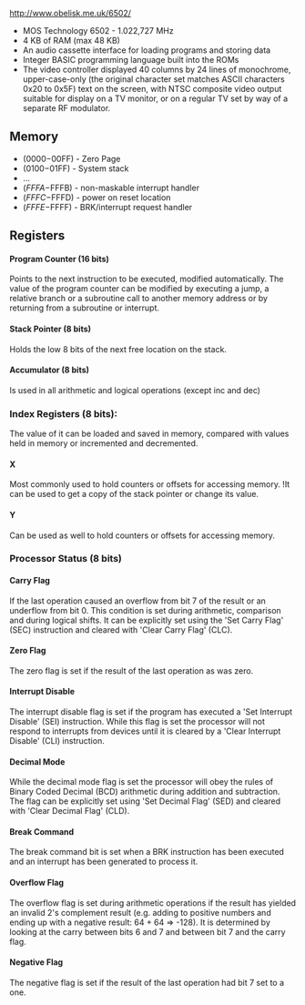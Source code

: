 http://www.obelisk.me.uk/6502/

* MOS Technology 6502 - 1.022,727 MHz
* 4 KB of RAM (max 48 KB)
* An audio cassette interface for loading programs and storing data
* Integer BASIC programming language built into the ROMs
* The video controller displayed 40 columns by 24 lines of monochrome, upper-case-only (the original character set matches ASCII characters 0x20 to 0x5F) text on the screen, with NTSC composite video output suitable for display on a TV monitor, or on a regular TV set by way of a separate RF modulator.


## Memory

* ($0000-$00FF) - Zero Page
* ($0100-$01FF) - System stack
* ...
* ($FFFA-$FFFB) - non-maskable interrupt handler
* ($FFFC-$FFFD) - power on reset location
* ($FFFE-$FFFF) - BRK/interrupt request handler

## Registers

#### Program Counter (16 bits)
Points to the next instruction to be executed, modified automatically. The value of the program counter can be modified by executing a jump, a relative branch or a subroutine call to another memory address or by returning from a subroutine or interrupt.

#### Stack Pointer (8 bits)
Holds the low 8 bits of the next free location on the stack.

#### Accumulator (8 bits)
Is used in all arithmetic and logical operations (except inc and dec)

### Index Registers (8 bits):
The value of it can be loaded and saved in memory, compared with values held in memory or incremented and decremented.

#### X
Most commonly used to hold counters or offsets for accessing memory.
!It can be used to get a copy of the stack pointer or change its value.

#### Y
Can be used as well to hold counters or offsets for accessing memory.

### Processor Status (8 bits)
####  Carry Flag
If the last operation caused an overflow from bit 7 of the result or an underflow from bit 0.
This condition is set during arithmetic, comparison and during logical shifts.
It can be explicitly set using the 'Set Carry Flag' (SEC) instruction and cleared with 'Clear Carry Flag' (CLC).

#### Zero Flag
The zero flag is set if the result of the last operation as was zero.

#### Interrupt Disable
The interrupt disable flag is set if the program has executed a 'Set Interrupt Disable' (SEI) instruction.
While this flag is set the processor will not respond to interrupts from devices until it is cleared by a 'Clear Interrupt Disable' (CLI) instruction.

#### Decimal Mode
While the decimal mode flag is set the processor will obey the rules of Binary Coded Decimal (BCD) arithmetic during addition and subtraction.
The flag can be explicitly set using 'Set Decimal Flag' (SED) and cleared with 'Clear Decimal Flag' (CLD).

#### Break Command
The break command bit is set when a BRK instruction has been executed and an interrupt has been generated to process it.

#### Overflow Flag
The overflow flag is set during arithmetic operations if the result has yielded an invalid 2's complement result (e.g. adding to positive numbers and ending up with a negative result: 64 + 64 => -128). It is determined by looking at the carry between bits 6 and 7 and between bit 7 and the carry flag.

#### Negative Flag
The negative flag is set if the result of the last operation had bit 7 set to a one.

